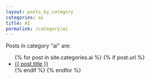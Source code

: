 ```yaml
---
layout: posts_by_category
categories: ai
title: AI
permalink: /category/ai
---
```


<p>Posts in category "ai" are:</p>

<ul>
  {% for post in site.categories.ai %}
    {% if post.url %}
        <li><a href="{{ post.url }}">{{ post.title }}</a></li>
    {% endif %}
  {% endfor %}
</ul>